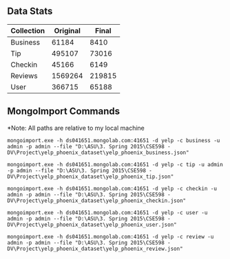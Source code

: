 ## Data Stats ##

| Collection | Original	| Final |
|------------|----------|-------|
| Business | 61184 | 8410 |
| Tip | 495107 | 73016 |
| Checkin | 45166 | 6149 |
| Reviews | 1569264	| 219815 |
| User | 366715 | 65188 |


## MongoImport Commands ##

*Note: All paths are relative to my local machine

```
mongoimport.exe -h ds041651.mongolab.com:41651 -d yelp -c business -u admin -p admin --file "D:\ASU\3. Spring 2015\CSE598 - DV\Project\yelp_phoenix_dataset\yelp_phoenix_business.json"

mongoimport.exe -h ds041651.mongolab.com:41651 -d yelp -c tip -u admin -p admin --file "D:\ASU\3. Spring 2015\CSE598 - DV\Project\yelp_phoenix_dataset\yelp_phoenix_tip.json"

mongoimport.exe -h ds041651.mongolab.com:41651 -d yelp -c checkin -u admin -p admin --file "D:\ASU\3. Spring 2015\CSE598 - DV\Project\yelp_phoenix_dataset\yelp_phoenix_checkin.json"

mongoimport.exe -h ds041651.mongolab.com:41651 -d yelp -c user -u admin -p admin --file "D:\ASU\3. Spring 2015\CSE598 - DV\Project\yelp_phoenix_dataset\yelp_phoenix_user.json"

mongoimport.exe -h ds041651.mongolab.com:41651 -d yelp -c review -u admin -p admin --file "D:\ASU\3. Spring 2015\CSE598 - DV\Project\yelp_phoenix_dataset\yelp_phoenix_review.json"
```